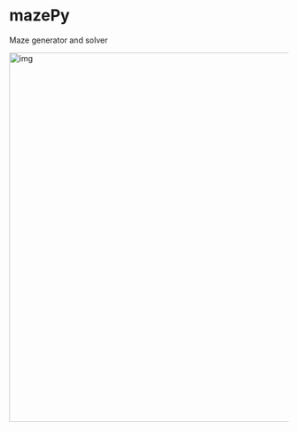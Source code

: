 # mazePy
Maze generator and solver

<img width="665" alt="img" src="https://user-images.githubusercontent.com/41554978/73835063-c9110580-47da-11ea-859f-79aa2f98c6ed.png">

